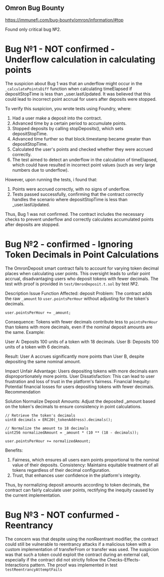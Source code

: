 ## Omron Bug Bounty

https://immunefi.com/bug-bounty/omron/information/#top

Found only critical bug №2.

# Bug №1 - NOT confirmed - Underflow calculation in calculating points

The suspicion about Bug 1 was that an underflow might occur in the `_calculatePointsDiff` function when calculating timeElapsed if depositStopTime is less than _user.lastUpdated. It was believed that this could lead to incorrect point accrual for users after deposits were stopped.

To verify this suspicion, you wrote tests using Foundry, where:

1. Had a user make a deposit into the contract.
2. Advanced time by a certain period to accumulate points.
3. Stopped deposits by calling stopDeposits(), which sets depositStopTime.
4. Advanced time further so that block.timestamp became greater than depositStopTime.
5. Calculated the user's points and checked whether they were accrued correctly.
5. The test aimed to detect an underflow in the calculation of timeElapsed, which could have resulted in incorrect point values (such as very large numbers due to underflow).

However, upon running the tests, i found that:

1) Points were accrued correctly, with no signs of underflow.
2) Tests passed successfully, confirming that the contract correctly handles the scenario where depositStopTime is less than _user.lastUpdated.

Thus, Bug 1 was not confirmed. The contract includes the necessary checks to prevent underflow and correctly calculates accumulated points after deposits are stopped.

# Bug №2 - сonfirmed - Ignoring Token Decimals in Point Calculations

The OmronDeposit smart contract fails to account for varying token decimal places when calculating user points. This oversight leads to unfair point accrual, disadvantaging users who deposit tokens with fewer decimals. The test with proof is provided in `test/OmronDeposit.t.sol` by test №2.

Description
Issue
Function Affected: deposit
Problem: The contract adds the raw `_amount` to `user.pointsPerHour` without adjusting for the token's decimals.

```
user.pointsPerHour += _amount;
```

Consequence: Tokens with fewer decimals contribute less to `pointsPerHour` than tokens with more decimals, even if the nominal deposit amounts are the same.
Example:

User A: Deposits 100 units of a token with 18 decimals.
User B: Deposits 100 units of a token with 6 decimals.

Result: User A accrues significantly more points than User B, despite depositing the same nominal amount.

Impact
Unfair Advantage: Users depositing tokens with more decimals earn disproportionately more points.
User Dissatisfaction: This can lead to user frustration and loss of trust in the platform's fairness.
Financial Inequity: Potential financial losses for users depositing tokens with fewer decimals.
Recommendation

Solution
Normalize Deposit Amounts: Adjust the deposited _amount based on the token's decimals to ensure consistency in point calculations.

```
// Retrieve the token's decimals
uint8 decimals = ERC20(_tokenAddress).decimals();

// Normalize the amount to 18 decimals
uint256 normalizedAmount = _amount * (10 ** (18 - decimals));

user.pointsPerHour += normalizedAmount;
```
Benefits:
1) Fairness, which ensures all users earn points proportional to the nominal value of their deposits.
Consistency: Maintains equitable treatment of all tokens regardless of their decimal configuration.
2) Trust, that enhances user confidence in the platform's integrity.

Thus, by normalizing deposit amounts according to token decimals, the contract can fairly calculate user points, rectifying the inequity caused by the current implementation.

# Bug №3 - NOT confurmed - Reentrancy

The concern was that despite using the nonReentrant modifier, the contract could still be vulnerable to reentrancy attacks if a malicious token with a custom implementation of transferFrom or transfer was used. The suspicion was that such a token could exploit the contract during an external call, especially if the contract did not strictly follow the Checks-Effects-Interactions pattern. The proof was implemented in test `testReentrancyAttemptFails`